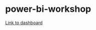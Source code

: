 # power-bi-workshop

[Link to dashboard](https://app.powerbi.com/view?r=eyJrIjoiZDUwMzNjMzgtMThmMy00NTk5LTllOGQtN2YyMWQ5MmEwNTc0IiwidCI6IjEwMWRhNTg3LTE4NDMtNGY1Mi04YjhhLTE3YjA2OWM2NmQzMyIsImMiOjJ9)